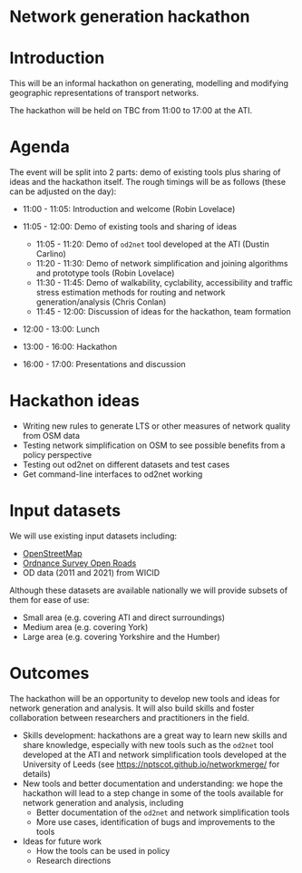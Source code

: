 # Network generation hackathon


# Introduction

This will be an informal hackathon on generating, modelling and
modifying geographic representations of transport networks.

The hackathon will be held on TBC from 11:00 to 17:00 at the ATI.

# Agenda

The event will be split into 2 parts: demo of existing tools plus
sharing of ideas and the hackathon itself. The rough timings will be as
follows (these can be adjusted on the day):

- 11:00 - 11:05: Introduction and welcome (Robin Lovelace)

- 11:05 - 12:00: Demo of existing tools and sharing of ideas

  - 11:05 - 11:20: Demo of `od2net` tool developed at the ATI (Dustin
    Carlino)
  - 11:20 - 11:30: Demo of network simplification and joining algorithms
    and prototype tools (Robin Lovelace)
  - 11:30 - 11:45: Demo of walkability, cyclability, accessibility and
    traffic stress estimation methods for routing and network
    generation/analysis (Chris Conlan)
  - 11:45 - 12:00: Discussion of ideas for the hackathon, team formation

- 12:00 - 13:00: Lunch

- 13:00 - 16:00: Hackathon

- 16:00 - 17:00: Presentations and discussion

# Hackathon ideas

- Writing new rules to generate LTS or other measures of network quality
  from OSM data
- Testing network simplification on OSM to see possible benefits from a
  policy perspective
- Testing out od2net on different datasets and test cases
- Get command-line interfaces to od2net working

# Input datasets

We will use existing input datasets including:

- [OpenStreetMap](https://www.openstreetmap.org/)
- [Ordnance Survey Open
  Roads](https://www.ordnancesurvey.co.uk/business-and-government/products/os-open-roads.html)
- OD data (2011 and 2021) from WICID

Although these datasets are available nationally we will provide subsets
of them for ease of use:

- Small area (e.g. covering ATI and direct surroundings)
- Medium area (e.g. covering York)
- Large area (e.g. covering Yorkshire and the Humber)

# Outcomes

The hackathon will be an opportunity to develop new tools and ideas for
network generation and analysis. It will also build skills and foster
collaboration between researchers and practitioners in the field.

- Skills development: hackathons are a great way to learn new skills and
  share knowledge, especially with new tools such as the `od2net` tool
  developed at the ATI and network simplification tools developed at the
  University of Leeds (see https://nptscot.github.io/networkmerge/ for
  details)
- New tools and better documentation and understanding: we hope the
  hackathon will lead to a step change in some of the tools available
  for network generation and analysis, including
  - Better documentation of the `od2net` and network simplification
    tools
  - More use cases, identification of bugs and improvements to the tools
- Ideas for future work
  - How the tools can be used in policy
  - Research directions
